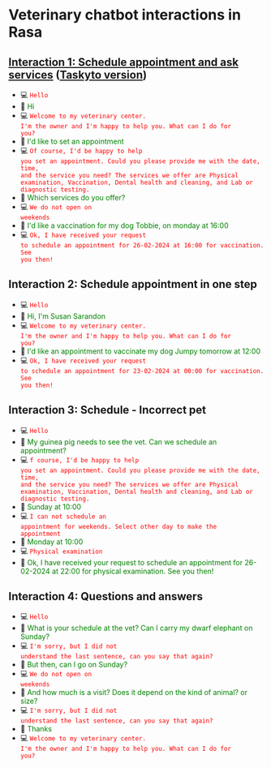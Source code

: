 
# Veterinary chatbot interactions in Rasa

## [Interaction 1: Schedule appointment and ask services](#interaction-1) ([Taskyto version](veterinary.md#interaction-1))

* :computer: <code class="chatbot" style="color:red">Hello</code> 
* :girl:     <span style="color:green">Hi</span> 
* :computer: <code class="chatbot" style="color:red">Welcome to my veterinary center. I'm the owner and I'm happy to help you. What can I do for you?</code> 
* :girl:     <span style="color:green">I'd like to set an appointment</span> 
* :computer: <code class="chatbot" style="color:red">Of course, I'd be happy to help you set an appointment. Could you please provide me with the date, time, and the service you need? The services we offer are Physical examination, Vaccination, Dental health and cleaning, and Lab or diagnostic testing.</code> 
* :girl:     <span style="color:green">Which services do you offer?</span> 
* :computer: <code class="chatbot" style="color:red">We do not open on weekends</code> 
* :girl:     <span style="color:green">I'd like a vaccination for my dog Tobbie, on monday at 16:00</span> 
* :computer: <code class="chatbot" style="color:red">Ok, I have received your request to schedule an appointment for 26-02-2024 at 16:00 for vaccination. See you then!</code> 


## Interaction 2: Schedule appointment in one step

* :computer: <code class="chatbot" style="color:red">Hello</code> 
* :girl:     <span style="color:green">Hi, I'm Susan Sarandon</span> 
* :computer: <code class="chatbot" style="color:red">Welcome to my veterinary center. I'm the owner and I'm happy to help you. What can I do for you?</code> 
* :girl:     <span style="color:green">I'd like an appointment to vaccinate my dog Jumpy tomorrow at 12:00</span> 
* :computer: <code class="chatbot" style="color:red">Ok, I have received your request to schedule an appointment for 23-02-2024 at 00:00 for vaccination. See you then!</code> 

## Interaction 3: Schedule - Incorrect pet

* :computer: <code class="chatbot" style="color:red">Hello</code> 
* :girl:     <span style="color:green">My guinea pig needs to see the vet. Can we schedule an appointment?</span> 
* :computer: <code class="chatbot" style="color:red">f course, I'd be happy to help you set an appointment. Could you please provide me with the date, time, and the service you need? The services we offer are Physical examination, Vaccination, Dental health and cleaning, and Lab or diagnostic testing.</code> 
* :girl:     <span style="color:green">Sunday at 10:00</span> 
* :computer: <code class="chatbot" style="color:red">I can not schedule an appointment for weekends. Select other day to make the appointment</code> 
* :girl:     <span style="color:green">Monday at 10:00</span> 
* :computer: <code class="chatbot" style="color:red">Physical examination</code> 
* :girl:     <span style="color:green">Ok, I have received your request to schedule an appointment for 26-02-2024 at 22:00 for physical examination. See you then!</span> 


## Interaction 4: Questions and answers

* :computer: <code class="chatbot" style="color:red">Hello</code> 
* :girl:     <span style="color:green">What is your schedule at the vet? Can I carry my dwarf elephant on Sunday?</span> 
* :computer: <code class="chatbot" style="color:red">I'm sorry, but I did not understand the last sentence, can you say that again?</code> 
* :girl:     <span style="color:green">But then, can I go on Sunday?</span> 
* :computer: <code class="chatbot" style="color:red">We do not open on weekends</code> 
* :girl:     <span style="color:green">And how much is a visit? Does it depend on the kind of animal? or size?</span> 
* :computer: <code class="chatbot" style="color:red">I'm sorry, but I did not understand the last sentence, can you say that again?</code> 
* :girl:     <span style="color:green">Thanks</span> 
* :computer: <code class="chatbot" style="color:red">Welcome to my veterinary center. I'm the owner and I'm happy to help you. What can I do for you?</code> 

